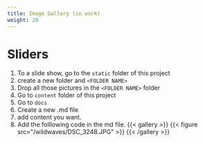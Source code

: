 ```yaml
---
title: Image Gallery (in work)
weight: 20
---
```


# Sliders
1. To a slide show, go to the `static` folder of this project
2. create a new folder and `<FOLDER NAME>`
3. Drop all those pictures in the `<FOLDER NAME>` folder
4. Go to `content` folder of this project
5. Go to `docs`
6. Create a new .md file
7. add content you want.
8. Add the folllowing code in the md file.
{{< gallery >}}
  {{< figure src="/wildwaves/DSC_3248.JPG" >}}
{{< /gallery >}}